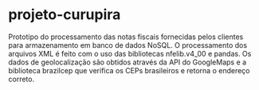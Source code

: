 # projeto-curupira

Prototipo do processamento das notas fiscais fornecidas pelos clientes para armazenamento em banco de dados NoSQL.
O processamento dos arquivos XML é feito com o uso das bibliotecas nfelib.v4_00 e pandas. Os dados de geolocalização
são obtidos através da API do GoogleMaps e a biblioteca brazilcep que verifica os CEPs brasileiros e retorna o endereço correto.
